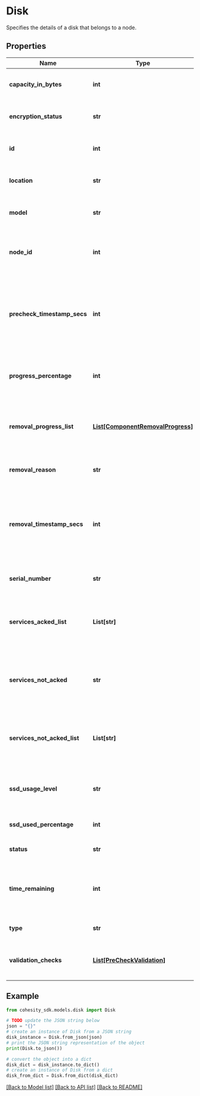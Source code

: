 # Disk

Specifies the details of a disk that belongs to a node.

## Properties

Name | Type | Description | Notes
------------ | ------------- | ------------- | -------------
**capacity_in_bytes** | **int** | Specifies capacity of disk in bytes. | [optional] 
**encryption_status** | **str** | Specifies disk encryption state. | [optional] 
**id** | **int** | Specifies id to uniquely identify a disk. | [optional] 
**location** | **str** | Specifies location of the disk in node. | [optional] 
**model** | **str** | Specifies product model of disk. | [optional] 
**node_id** | **int** | Specifies node id of the node that this disk belong to. | [optional] 
**precheck_timestamp_secs** | **int** | Specifies the last run time of the pre-checks execution in Unix epoch timestamp (in seconds). | [optional] 
**progress_percentage** | **int** | Specifies the overall progress percentage in removing the Disk. | [optional] 
**removal_progress_list** | [**List[ComponentRemovalProgress]**](ComponentRemovalProgress.md) | Specifies the removal progress details for services that are not acked yet. | [optional] 
**removal_reason** | **str** | Specifies the removal reason of the disk. | [optional] 
**removal_timestamp_secs** | **int** | Specifies the Unix epoch timestamp (in seconds) when the Disk was marked for removal. | [optional] 
**serial_number** | **str** | Specifies serial number of disk. | [optional] 
**services_acked_list** | **List[str]** | Specifies the services already ACKed for removal of this entity. | [optional] 
**services_not_acked** | **str** | Specifies the services that are not ACKed after disk is marked for removal. | [optional] 
**services_not_acked_list** | **List[str]** | Specifies the services not ACKed yet for removal of this entity. | [optional] 
**ssd_usage_level** | **str** | Specifies SSD usage level as Normal, Warning or Critical. | [optional] 
**ssd_used_percentage** | **int** | Specifies SSD used percentage. | [optional] 
**status** | **str** | Specifies status of the disk. | [optional] 
**time_remaining** | **int** | Specifies the total duration in seconds left to remove the Disk. | [optional] 
**type** | **str** | Specifies type of the disk. | [optional] 
**validation_checks** | [**List[PreCheckValidation]**](PreCheckValidation.md) | Specifies the pre-check validations results. | [optional] 

## Example

```python
from cohesity_sdk.models.disk import Disk

# TODO update the JSON string below
json = "{}"
# create an instance of Disk from a JSON string
disk_instance = Disk.from_json(json)
# print the JSON string representation of the object
print(Disk.to_json())

# convert the object into a dict
disk_dict = disk_instance.to_dict()
# create an instance of Disk from a dict
disk_from_dict = Disk.from_dict(disk_dict)
```
[[Back to Model list]](../README.md#documentation-for-models) [[Back to API list]](../README.md#documentation-for-api-endpoints) [[Back to README]](../README.md)



